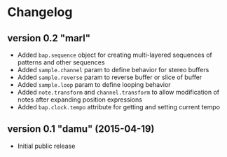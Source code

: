 # Changelog

## version 0.2 "marl"

- Added ```bap.sequence``` object for creating multi-layered sequences of patterns and other sequences
- Added ```sample.channel``` param to define behavior for stereo buffers
- Added ```sample.reverse``` param to reverse buffer or slice of buffer
- Added ```sample.loop``` param to define looping behavior
- Added ```note.transform``` and ```channel.transform``` to allow modification of notes after expanding position expressions
- Added ```bap.clock.tempo``` attribute for getting and setting current tempo

## version 0.1 "damu" (2015-04-19)

- Initial public release
